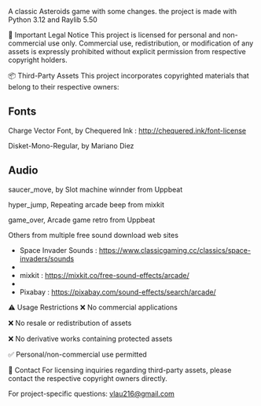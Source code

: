 A classic Asteroids game with some changes. the project is made with Python 3.12 and Raylib 5.50

🚧 Important Legal Notice
This project is licensed for personal and non-commercial use only. Commercial use, redistribution, or modification of any assets is expressly prohibited 
without explicit permission from respective copyright holders.

📦 Third-Party Assets
This project incorporates copyrighted materials that belong to their respective owners:

Fonts
-----
Charge Vector Font,  by Chequered Ink :  http://chequered.ink/font-license

Disket-Mono-Regular, by Mariano Diez

Audio
-----
saucer_move, by Slot machine winnder from Uppbeat

hyper_jump,  Repeating arcade beep from mixkit

game_over,   Arcade game retro from Uppbeat

Others from multiple free sound download web sites

- Space Invader Sounds : https://www.classicgaming.cc/classics/space-invaders/sounds
- 
- mixkit : https://mixkit.co/free-sound-effects/arcade/
- 
- Pixabay : https://pixabay.com/sound-effects/search/arcade/
  
  
⚠️ Usage Restrictions
❌ No commercial applications

❌ No resale or redistribution of assets

❌ No derivative works containing protected assets

✅ Personal/non-commercial use permitted


📧 Contact
For licensing inquiries regarding third-party assets, please contact the respective copyright owners directly. 

For project-specific questions: vlau216@gmail.com

